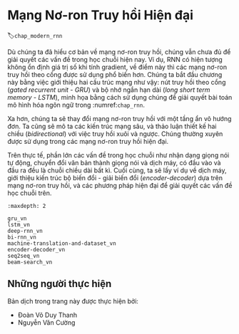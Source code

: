 <!--
# Modern Recurrent Neural Networks
-->

# Mạng Nơ-ron Truy hồi Hiện đại
:label:`chap_modern_rnn`

<!--
Although we have learned the basics of recurrent neural networks, they are not sufficient for a practitioner to solve today's sequence learning problems.
For instance, given the numerical unstability during gradient calculation, gated recurrent neural networks are much more common in practice.
We will begin by introducing two of such widely-used networks, namely gated recurrent units (GRUs) and long short term memory (LSTM),
with illustrations using the same language modeling problem as introduced in :numref:`chap_rnn`.
-->

Dù chúng ta đã hiểu cơ bản về mạng nơ-ron truy hồi, chúng vẫn chưa đủ để giải quyết các vấn đề trong học chuỗi hiện nay.
Ví dụ, RNN có hiện tượng không ổn định giá trị số khi tính gradient, về điểm này thì các mạng nơ-ron truy hồi theo cổng được sử dụng phổ biến hơn.
Chúng ta bắt đầu chương này bằng việc giới thiệu hai cấu trúc mạng như vậy: nút truy hồi theo cổng (*gated recurrent unit - GRU*) và bộ nhớ ngắn hạn dài (*long short term memory - LSTM*), minh họa bằng cách sử dụng chúng để giải quyết bài toán mô hình hóa ngôn ngữ trong :numref:`chap_rnn`.

<!--
Furthermore, we will modify recurrent neural networks with a single undirectional hidden layer.
We will describe deep architectures, and discuss the bidirectional design with both forward and backward recursion.
They are frequently adopted in modern recurrent networks.
-->

Xa hơn, chúng ta sẽ thay đổi mạng nơ-ron truy hồi với một tầng ẩn vô hướng đơn.
Ta cũng sẽ mô ta các kiến trúc mạng sâu, và thảo luận thiết kế hai chiều (*bidirectional*) với việc truy hồi xuôi và ngược.
Chúng thường xuyên được sử dụng trong các mạng nơ-ron truy hồi hiện đại.


<!--
In fact, a large portion of sequence learning problems such as automatic speech recognition, 
text to speech, and machine translation, consider both inputs and outputs to be sequences of arbitrary length.
Finally, we will take machine translation as an example, and introduce the encoder-decoder architecture based on
recurrent neural networks and modern practices for such sequence to sequence learning problems.
-->

Trên thực tế, phần lớn các vấn đề trong học chuỗi như nhận dạng giọng nói tự động, chuyển đổi văn bản thành giọng nói và dịch máy, có đầu vào và đầu ra đều là chuỗi chiều dài bất kì.
Cuối cùng, ta sẽ lấy ví dụ về dịch máy, giới thiệu kiến trúc bộ biến đổi - giải biến đổi (*encoder-decoder*) dựa trên mạng nơ-ron truy hồi, và các phương pháp hiện đại để giải quyết các vấn đề học chuỗi trên.

```toc
:maxdepth: 2

gru_vn
lstm_vn
deep-rnn_vn
bi-rnn_vn
machine-translation-and-dataset_vn
encoder-decoder_vn
seq2seq_vn
beam-search_vn
```

## Những người thực hiện
Bản dịch trong trang này được thực hiện bởi:

* Đoàn Võ Duy Thanh
* Nguyễn Văn Cường
